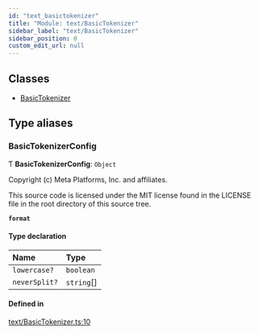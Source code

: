 ```yaml
---
id: "text_basictokenizer"
title: "Module: text/BasicTokenizer"
sidebar_label: "text/BasicTokenizer"
sidebar_position: 0
custom_edit_url: null
---
```


## Classes

- [BasicTokenizer](../classes/text_basictokenizer.basictokenizer.md)

## Type aliases

### BasicTokenizerConfig

Ƭ **BasicTokenizerConfig**: `Object`

Copyright (c) Meta Platforms, Inc. and affiliates.

This source code is licensed under the MIT license found in the
LICENSE file in the root directory of this source tree.

**`format`**

#### Type declaration

| Name | Type |
| :------ | :------ |
| `lowercase?` | `boolean` |
| `neverSplit?` | `string`[] |

#### Defined in

[text/BasicTokenizer.ts:10](https://github.com/pytorch/live/blob/6f499ca/react-native-pytorch-core/src/text/BasicTokenizer.ts#L10)
